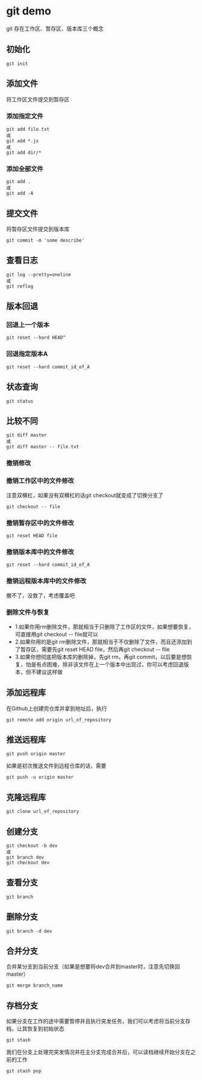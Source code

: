 # git demo
git 存在工作区、暂存区、版本库三个概念

## 初始化
```git
git init
```

## 添加文件
将工作区文件提交到暂存区

### 添加指定文件
```git
git add file.txt
或
git add *.js
或
git add dir/*
```

### 添加全部文件
```git
git add .
或
git add -A
```

## 提交文件
将暂存区文件提交到版本库
```git
git commit -m 'some describe'
```

## 查看日志
```git
git log --pretty=oneline
或
git reflog
```

## 版本回退

### 回退上一个版本
```git
git reset --hard HEAD^
```
### 回退指定版本A
```git
git reset --hard commit_id_of_A
```

## 状态查询
```git
git status
```

## 比较不同
```git 
git diff master
或
git diff master -- file.txt
```

### 撤销修改

### 撤销工作区中的文件修改
注意双横杠，如果没有双横杠的话git checkout就变成了切换分支了
```git
git checkout -- file
```

### 撤销暂存区中的文件修改
```git
git reset HEAD file
```

### 撤销版本库中的文件修改
```git
git reset --hard commit_id_of_A
```

### 撤销远程版本库中的文件修改
撤不了，没救了，考虑覆盖吧

### 删除文件与恢复
+ 1.如果你用rm删除文件，那就相当于只删除了工作区的文件，如果想要恢复，可直接用git checkout -- file就可以
+ 2.如果你用的是git rm删除文件，那就相当于不仅删除了文件，而且还添加到了暂存区，需要先git reset HEAD file，然后再git checkout -- file
+ 3.如果你想彻底把版本库的删除掉，先git rm，再git commit，以后要是想恢复，怕是有点困难，除非该文件在上一个版本中出现过，你可以考虑回退版本，但不建议这样做

## 添加远程库
在Github上创建完仓库并拿到地址后，执行
```git
git remote add origin url_of_repository
```

## 推送远程库
```git
git push origin master
```
如果是初次推送文件到远程仓库的话，需要
```git
git push -u origin master
```

## 克隆远程库
```git
git clone url_of_repository
```

## 创建分支
```git
git checkout -b dev
或
git branch dev
git checkout dev
```

## 查看分支
```git
git branch
```

## 删除分支
``` git
git branch -d dev
```

## 合并分支
合并某分支到当前分支（如果是想要将dev合并到master时，注意先切换回master）
``` git
git merge branch_name
```

## 存档分支
如果分支在工作的途中需要暂停并且执行突发任务，我们可以考虑将当前分支存档，让其恢复到初始状态
```git
git stash
```
我们在分支上处理完突发情况并在主分支完成合并后，可以读档继续开始分支在之前的工作
```git
git stash pop
```
